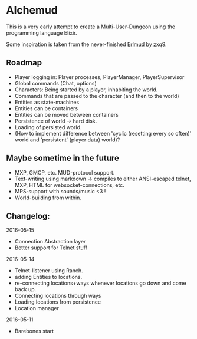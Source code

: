 # Alchemud

This is a very early attempt to create a Multi-User-Dungeon using the programming language Elixir.

Some inspiration is taken from the never-finished [Erlmud by zxq9](http://zxq9.com/erlmud/html/).


## Roadmap

- Player logging in: Player processes, PlayerManager, PlayerSupervisor
- Global commands (Chat, options)
- Characters: Being started by a player, inhabiting the world.
- Commands that are passed to the character (and then to the world)
- Entities as state-machines
- Entities can be containers
- Entities can be moved between containers
- Persistence of world -> hard disk.
- Loading of persisted world.
- (How to implement difference between 'cyclic (resetting every so often)' world and 'persistent' (player data) world)?


## Maybe sometime in the future

- MXP, GMCP, etc. MUD-protocol support.
- Text-writing using markdown -> compiles to either ANSI-escaped telnet, MXP, HTML for websocket-connections, etc.
- MPS-support with sounds/music <3 !
- World-building from within.


## Changelog:

2016-05-15

- Connection Abstraction layer 
- Better support for Telnet stuff

2016-05-14

- Telnet-listener using Ranch.
- adding Entities to locations.
- re-connecting locations+ways whenever locations go down and come back up.
- Connecting locations through ways
- Loading locations from persistence
- Location manager


2016-05-11

- Barebones start
